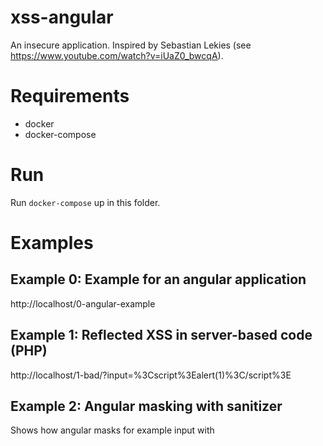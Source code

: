 # xss-angular
An insecure application. Inspired by Sebastian Lekies (see https://www.youtube.com/watch?v=iUaZ0_bwcqA).

# Requirements
* docker
* docker-compose

# Run
Run `docker-compose` up in this folder.

# Examples
## Example 0: Example for an angular application 
http://localhost/0-angular-example

## Example 1: Reflected XSS in server-based code (PHP) 
http://localhost/1-bad/?input=%3Cscript%3Ealert(1)%3C/script%3E

## Example 2: Angular masking with sanitizer
Shows how angular masks for example input with <script>
http://localhost/2-angular

## Example 3: Server Side template injection (wrong way)
http://localhost/3-angular-server-side-template-injection/?name=%3Cscript%3Ealert(1)%3C/script%3E
http://localhost/3-angular-server-side-template-injection/?name={{deleteUserAccount()}}

## Example 4: Using variables from server-side (right way)
http://localhost/3-good/?name={{deleteUserAccount()}}

## Example 5:
Show http://localhost/2-angular with input <b>Timo</b> and <img src=foo onerror=alert(1)>

## Example 6:
Show http://localhost/2-angular with input <b>Timo</b> and <img src=foo onerror=alert(1)> and <iframe src=foo onmouseover="alert(1)">

## Example 7: Show the corret way with ngSanitize
http://localhost/7-angular-enrich-user-input-with-ngBindHtml/
